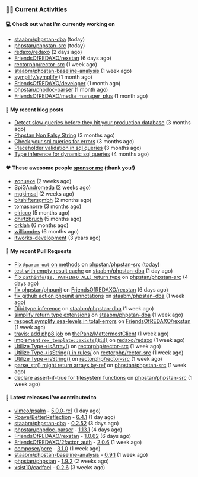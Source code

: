 ### 👨‍💻 Current Activities


#### 💻 Check out what I'm currently working on

- [staabm/phpstan-dba](https://github.com/staabm/phpstan-dba) (today)
- [phpstan/phpstan-src](https://github.com/phpstan/phpstan-src) (today)
- [redaxo/redaxo](https://github.com/redaxo/redaxo) (2 days ago)
- [FriendsOfREDAXO/rexstan](https://github.com/FriendsOfREDAXO/rexstan) (6 days ago)
- [rectorphp/rector-src](https://github.com/rectorphp/rector-src) (1 week ago)
- [staabm/phpstan-baseline-analysis](https://github.com/staabm/phpstan-baseline-analysis) (1 week ago)
- [symplify/symplify](https://github.com/symplify/symplify) (1 month ago)
- [FriendsOfREDAXO/developer](https://github.com/FriendsOfREDAXO/developer) (1 month ago)
- [phpstan/phpdoc-parser](https://github.com/phpstan/phpdoc-parser) (1 month ago)
- [FriendsOfREDAXO/media_manager_plus](https://github.com/FriendsOfREDAXO/media_manager_plus) (1 month ago)


#### 📜 My recent blog posts

- [Detect slow queries before they hit your production database](https://staabm.github.io/2022/08/16/phpstan-dba-query-plan-analysis.html) (3 months ago)
- [Phpstan Non Falsy String](https://staabm.github.io/2022/08/11/phpstan-non-falsy-string.html) (3 months ago)
- [Check your sql queries for errors](https://staabm.github.io/2022/08/05/phpstan-dba-syntax-error-detection.html) (3 months ago)
- [Placeholder validation in sql queries](https://staabm.github.io/2022/07/30/phpstan-dba-placeholder-validation.html) (3 months ago)
- [Type inference for dynamic sql queries](https://staabm.github.io/2022/07/23/phpstan-dba-inference-placeholder.html) (4 months ago)


#### ❤️ These awesome people [sponsor me](https://github.com/sponsors/staabm) (thank you!)

- [zonuexe](https://github.com/zonuexe) (2 weeks ago)
- [SpiGAndromeda](https://github.com/SpiGAndromeda) (2 weeks ago)
- [mgkimsal](https://github.com/mgkimsal) (2 weeks ago)
- [bitshiftersgmbh](https://github.com/bitshiftersgmbh) (2 months ago)
- [tomasnorre](https://github.com/tomasnorre) (3 months ago)
- [elricco](https://github.com/elricco) (5 months ago)
- [dhirtzbruch](https://github.com/dhirtzbruch) (5 months ago)
- [orklah](https://github.com/orklah) (6 months ago)
- [williamdes](https://github.com/williamdes) (6 months ago)
- [itworks-development](https://github.com/itworks-development) (3 years ago)


#### 🔨 My recent Pull Requests

- [Fix `@param-out` on methods](https://github.com/phpstan/phpstan-src/pull/2028) on [phpstan/phpstan-src](https://github.com/phpstan/phpstan-src) (today)
- [test with empty result cache](https://github.com/staabm/phpstan-dba/pull/482) on [staabm/phpstan-dba](https://github.com/staabm/phpstan-dba) (1 day ago)
- [Fix `pathinfo($s, PATHINFO_ALL)` return type](https://github.com/phpstan/phpstan-src/pull/2014) on [phpstan/phpstan-src](https://github.com/phpstan/phpstan-src) (4 days ago)
- [fix phpstan/phpunit](https://github.com/FriendsOfREDAXO/rexstan/pull/234) on [FriendsOfREDAXO/rexstan](https://github.com/FriendsOfREDAXO/rexstan) (6 days ago)
- [fix github action phpunit annotations](https://github.com/staabm/phpstan-dba/pull/471) on [staabm/phpstan-dba](https://github.com/staabm/phpstan-dba) (1 week ago)
- [Dibi type inference](https://github.com/staabm/phpstan-dba/pull/468) on [staabm/phpstan-dba](https://github.com/staabm/phpstan-dba) (1 week ago)
- [simplify return type extensions](https://github.com/staabm/phpstan-dba/pull/467) on [staabm/phpstan-dba](https://github.com/staabm/phpstan-dba) (1 week ago)
- [respect symplify sea-levels in total-errors](https://github.com/FriendsOfREDAXO/rexstan/pull/230) on [FriendsOfREDAXO/rexstan](https://github.com/FriendsOfREDAXO/rexstan) (1 week ago)
- [travis: add php8 job](https://github.com/thePanz/MattermostClient/pull/11) on [thePanz/MattermostClient](https://github.com/thePanz/MattermostClient) (1 week ago)
- [implement `rex_template::exists($id)`](https://github.com/redaxo/redaxo/pull/5419) on [redaxo/redaxo](https://github.com/redaxo/redaxo) (1 week ago)
- [Utilize Type-&gt;isArray()](https://github.com/rectorphp/rector-src/pull/3065) on [rectorphp/rector-src](https://github.com/rectorphp/rector-src) (1 week ago)
- [Utilize Type-&gt;isString() in rules/](https://github.com/rectorphp/rector-src/pull/3064) on [rectorphp/rector-src](https://github.com/rectorphp/rector-src) (1 week ago)
- [Utilize Type-&gt;isString()](https://github.com/rectorphp/rector-src/pull/3063) on [rectorphp/rector-src](https://github.com/rectorphp/rector-src) (1 week ago)
- [parse_str() might return arrays by-ref](https://github.com/phpstan/phpstan-src/pull/1994) on [phpstan/phpstan-src](https://github.com/phpstan/phpstan-src) (1 week ago)
- [declare assert-if-true for filesystem functions](https://github.com/phpstan/phpstan-src/pull/1993) on [phpstan/phpstan-src](https://github.com/phpstan/phpstan-src) (1 week ago)


#### 🔭 Latest releases I've contributed to

- [vimeo/psalm](https://github.com/vimeo/psalm) - [5.0.0-rc1](https://github.com/vimeo/psalm/releases/tag/5.0.0-rc1) (1 day ago)
- [Roave/BetterReflection](https://github.com/Roave/BetterReflection) - [6.4.1](https://github.com/Roave/BetterReflection/releases/tag/6.4.1) (1 day ago)
- [staabm/phpstan-dba](https://github.com/staabm/phpstan-dba) - [0.2.52](https://github.com/staabm/phpstan-dba/releases/tag/0.2.52) (3 days ago)
- [phpstan/phpdoc-parser](https://github.com/phpstan/phpdoc-parser) - [1.13.1](https://github.com/phpstan/phpdoc-parser/releases/tag/1.13.1) (4 days ago)
- [FriendsOfREDAXO/rexstan](https://github.com/FriendsOfREDAXO/rexstan) - [1.0.62](https://github.com/FriendsOfREDAXO/rexstan/releases/tag/1.0.62) (6 days ago)
- [FriendsOfREDAXO/2factor_auth](https://github.com/FriendsOfREDAXO/2factor_auth) - [2.0.6](https://github.com/FriendsOfREDAXO/2factor_auth/releases/tag/2.0.6) (1 week ago)
- [composer/pcre](https://github.com/composer/pcre) - [3.1.0](https://github.com/composer/pcre/releases/tag/3.1.0) (1 week ago)
- [staabm/phpstan-baseline-analysis](https://github.com/staabm/phpstan-baseline-analysis) - [0.9.1](https://github.com/staabm/phpstan-baseline-analysis/releases/tag/0.9.1) (1 week ago)
- [phpstan/phpstan](https://github.com/phpstan/phpstan) - [1.9.2](https://github.com/phpstan/phpstan/releases/tag/1.9.2) (2 weeks ago)
- [xsist10/cadfael](https://github.com/xsist10/cadfael) - [0.2.6](https://github.com/xsist10/cadfael/releases/tag/0.2.6) (3 weeks ago)
